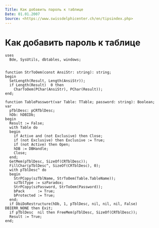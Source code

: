 ```yaml
---
Title: Как добавить пароль к таблице
Date: 01.01.2007
Source: <https://www.swissdelphicenter.ch/en/tipsindex.php>
---
```



Как добавить пароль к таблице
=============================

    uses
      Bde, SysUtils, dbtables, windows;
     
     
    function StrToOem(const AnsiStr: string): string;
    begin
      SetLength(Result, Length(AnsiStr));
      if Length(Result)  0 then
        CharToOem(PChar(AnsiStr), PChar(Result));
    end;
     
    function TablePasswort(var Table: TTable; password: string): Boolean;
    var
      pTblDesc: pCRTblDesc;
      hDb: hDBIDb;
    begin
      Result := False;
      with Table do
      begin
        if Active and (not Exclusive) then Close;
        if (not Exclusive) then Exclusive := True;
        if (not Active) then Open;
        hDB := DBHandle;
        Close;
      end;
      GetMem(pTblDesc, SizeOf(CRTblDesc));
      FillChar(pTblDesc^, SizeOf(CRTblDesc), 0);
      with pTblDesc^ do
      begin
        StrPCopy(szTblName, StrToOem(Table.TableName));
        szTblType := szParadox;
        StrPCopy(szPassword, StrToOem(Password));
        bPack      := True;
        bProtected := True;
      end;
      if DbiDoRestructure(hDb, 1, pTblDesc, nil, nil, nil, False) DBIERR_NONE then Exit;
      if pTblDesc  nil then FreeMem(pTblDesc, SizeOf(CRTblDesc));
      Result := True;
    end;

